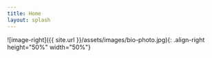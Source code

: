 ```yaml
---
title: Home
layout: splash
---
```


![image-right]({{ site.url }}/assets/images/bio-photo.jpg){: .align-right height="50%" width="50%"}

